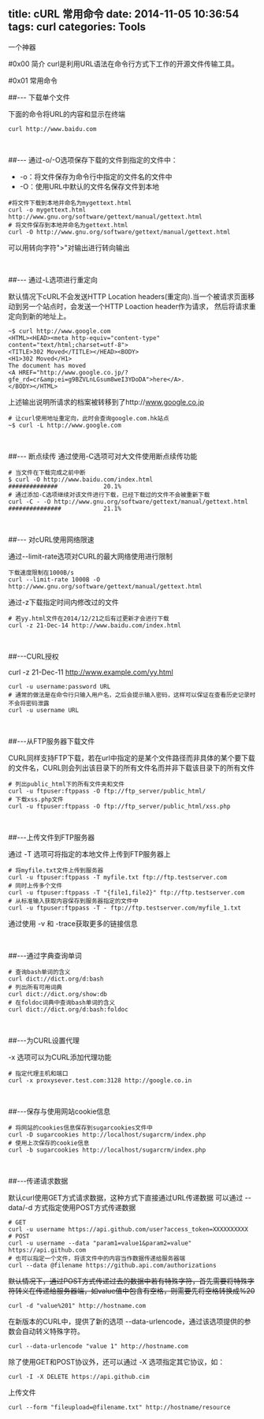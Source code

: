title: cURL 常用命令
date: 2014-11-05 10:36:54
tags: curl
categories: Tools
---
一个神器
<!--more-->

#0x00   简介
curl是利用URL语法在命令行方式下工作的开源文件传输工具。

#0x01   常用命令


##--- 下载单个文件

下面的命令将URL的内容和显示在终端

```shell
curl http://www.baidu.com
```
<br/>

##--- 通过-o/-O选项保存下载的文件到指定的文件中：

- -o：将文件保存为命令行中指定的文件名的文件中
- -O：使用URL中默认的文件名保存文件到本地

```shell
#将文件下载到本地并命名为mygettext.html
curl -o mygettext.html http://www.gnu.org/software/gettext/manual/gettext.html
# 将文件保存到本地并命名为gettext.html
curl -O http://www.gnu.org/software/gettext/manual/gettext.html
```

可以用转向字符">"对输出进行转向输出

<br/>

##--- 通过-L选项进行重定向

默认情况下cURL不会发送HTTP Location headers(重定向).当一个被请求页面移动到另一个站点时，会发送一个HTTP Loaction header作为请求，
然后将请求重定向到新的地址上。

```shell
~$ curl http://www.google.com
<HTML><HEAD><meta http-equiv="content-type" content="text/html;charset=utf-8">
<TITLE>302 Moved</TITLE></HEAD><BODY>
<H1>302 Moved</H1>
The document has moved
<A HREF="http://www.google.co.jp/?gfe_rd=cr&amp;ei=g9BZVLnLGsum8weI3YDoDA">here</A>.
</BODY></HTML>
```

上述输出说明所请求的档案被转移到了http://www.google.co.jp


```shell
# 让curl使用地址重定向，此时会查询google.com.hk站点
~$ curl -L http://www.google.com
```

<br/>

##--- 断点续传
通过使用-C选项可对大文件使用断点续传功能


```shell
# 当文件在下载完成之前中断
$ curl -O http://www.baidu.com/index.html
##############             20.1%
# 通过添加-C选项继续对该文件进行下载，已经下载过的文件不会被重新下载
curl -C - -O http://www.gnu.org/software/gettext/manual/gettext.html
###############            21.1%
```

<br/>

##--- 对cURL使用网络限速

通过--limit-rate选项对CURL的最大网络使用进行限制


```shell
下载速度限制在1000B/s
curl --limit-rate 1000B -O http://www.gnu.org/software/gettext/manual/gettext.html
```

通过-z下载指定时间内修改过的文件

```shell
# 若yy.html文件在2014/12/21之后有过更新才会进行下载
curl -z 21-Dec-14 http://www.baidu.com/index.html
```
<br>

##---CURL授权

curl -z 21-Dec-11 http://www.example.com/yy.html

```shell
curl -u username:password URL
# 通常的做法是在命令行只输入用户名，之后会提示输入密码，这样可以保证在查看历史记录时不会将密码泄露
curl -u username URL
```
<br/>

##---从FTP服务器下载文件

CURL同样支持FTP下载，若在url中指定的是某个文件路径而非具体的某个要下载的文件名，CURL则会列出该目录下的所有文件名而并非下载该目录下的所有文件

```shell
# 列出public_html下的所有文件夹和文件
curl -u ftpuser:ftppass -O ftp://ftp_server/public_html/
# 下载xss.php文件
curl -u ftpuser:ftppass -O ftp://ftp_server/public_html/xss.php
```
<br/>

##---上传文件到FTP服务器

通过 -T 选项可将指定的本地文件上传到FTP服务器上

```shell
# 将myfile.txt文件上传到服务器
curl -u ftpuser:ftppass -T myfile.txt ftp://ftp.testserver.com
# 同时上传多个文件
curl -u ftpuser:ftppass -T "{file1,file2}" ftp://ftp.testserver.com
# 从标准输入获取内容保存到服务器指定的文件中
curl -u ftpuser:ftppass -T - ftp://ftp.testserver.com/myfile_1.txt
```
通过使用 -v 和 -trace获取更多的链接信息

<br/>

##---通过字典查询单词

```shell
# 查询bash单词的含义
curl dict://dict.org/d:bash
# 列出所有可用词典
curl dict://dict.org/show:db
# 在foldoc词典中查询bash单词的含义
curl dict://dict.org/d:bash:foldoc
```
<br/>

##---为CURL设置代理

-x 选项可以为CURL添加代理功能

```shell
# 指定代理主机和端口
curl -x proxysever.test.com:3128 http://google.co.in
```
<br/>

##---保存与使用网站cookie信息

```shell
# 将网站的cookies信息保存到sugarcookies文件中
curl -D sugarcookies http://localhost/sugarcrm/index.php
# 使用上次保存的cookie信息
curl -b sugarcookies http://localhost/sugarcrm/index.php
```
<br/>

##---传递请求数据

默认curl使用GET方式请求数据，这种方式下直接通过URL传递数据
可以通过 --data/-d 方式指定使用POST方式传递数据

```shell
# GET
curl -u username https://api.github.com/user?access_token=XXXXXXXXXX
# POST
curl -u username --data "param1=value1&param2=value" https://api.github.com
# 也可以指定一个文件，将该文件中的内容当作数据传递给服务器端
curl --data @filename https://github.api.com/authorizations
```

<del>默认情况下，通过POST方式传递过去的数据中若有特殊字符，首先需要将特殊字符转义在传递给服务器端，如value值中包含有空格，则需要先将空格转换成%20<del/>

```shell
curl -d "value%201" http://hostname.com
```

在新版本的CURL中，提供了新的选项 --data-urlencode，通过该选项提供的参数会自动转义特殊字符。

```shell
curl --data-urlencode "value 1" http://hostname.com
```

除了使用GET和POST协议外，还可以通过 -X 选项指定其它协议，如：

```shell
curl -I -X DELETE https://api.github.cim
```

上传文件

```shell
curl --form "fileupload=@filename.txt" http://hostname/resource
```
